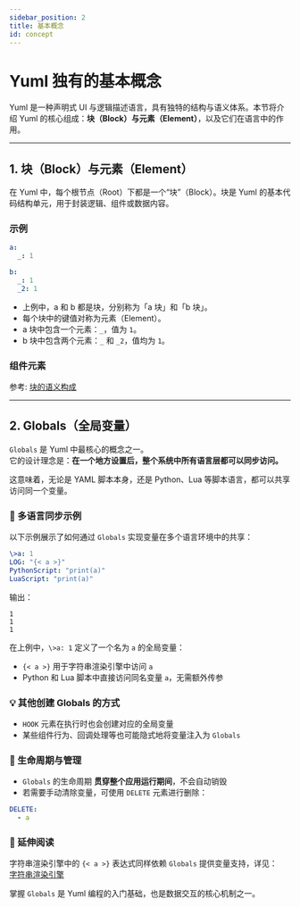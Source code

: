 ```yaml
---
sidebar_position: 2
title: 基本概念
id: concept
---
```


# Yuml 独有的基本概念

Yuml 是一种声明式 UI 与逻辑描述语言，具有独特的结构与语义体系。本节将介绍 Yuml 的核心组成：**块（Block）**与**元素（Element）**，以及它们在语言中的作用。

---

## 1. 块（Block）与元素（Element）

在 Yuml 中，每个根节点（Root）下都是一个“块”（Block）。块是 Yuml 的基本代码结构单元，用于封装逻辑、组件或数据内容。

### 示例
```yaml
a:
  _: 1

b:
  _: 1
  _2: 1
```

- 上例中，a 和 b 都是块，分别称为「a 块」和「b 块」。
- 每个块中的键值对称为元素（Element）。
- a 块中包含一个元素：`_`，值为 `1`。
- b 块中包含两个元素：`_` 和 `_2`，值均为 `1`。

### 组件元素

参考: [块的语义构成](/docs/使用教程/mainBlocks#-块的语义构成)

---

## 2. Globals（全局变量）

`Globals` 是 Yuml 中最核心的概念之一。  
它的设计理念是：**在一个地方设置后，整个系统中所有语言层都可以同步访问。**

这意味着，无论是 YAML 脚本本身，还是 Python、Lua 等脚本语言，都可以共享访问同一个变量。

### 🔄 多语言同步示例

以下示例展示了如何通过 `Globals` 实现变量在多个语言环境中的共享：

```yaml
\>a: 1
LOG: "{< a >}"
PythonScript: "print(a)"
LuaScript: "print(a)"
```

输出：
```
1
1
1
```
在上例中，`\>a: 1` 定义了一个名为 `a` 的全局变量：  
- `{< a >}` 用于字符串渲染引擎中访问 `a`  
- Python 和 Lua 脚本中直接访问同名变量 `a`，无需额外传参

### 💡 其他创建 Globals 的方式

- `HOOK` 元素在执行时也会创建对应的全局变量  
- 某些组件行为、回调处理等也可能隐式地将变量注入为 `Globals`

### 🧹 生命周期与管理

- `Globals` 的生命周期 **贯穿整个应用运行期间**，不会自动销毁  
- 若需要手动清除变量，可使用 `DELETE` 元素进行删除：

```yaml
DELETE:
  - a
```

### 📘 延伸阅读

字符串渲染引擎中的 `{< a >}` 表达式同样依赖 `Globals` 提供变量支持，详见：  
[字符串渲染引擎](/docs/使用教程/string)

掌握 `Globals` 是 Yuml 编程的入门基础，也是数据交互的核心机制之一。